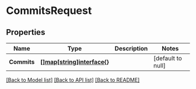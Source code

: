 # CommitsRequest

## Properties
Name | Type | Description | Notes
------------ | ------------- | ------------- | -------------
**Commits** | [**[]map[string]interface{}**](map.md) |  | [default to null]

[[Back to Model list]](../README.md#documentation-for-models) [[Back to API list]](../README.md#documentation-for-api-endpoints) [[Back to README]](../README.md)

